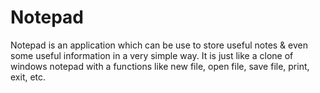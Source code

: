 # Notepad
Notepad is an application which can be use to store useful notes &amp; even some useful information in a very simple way. It is just like a clone of windows notepad with a functions like new file, open file, save file, print, exit, etc.
